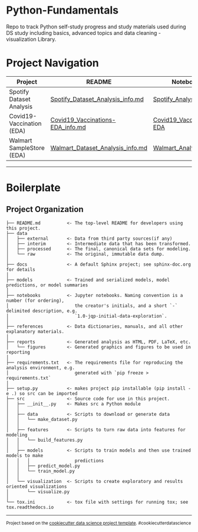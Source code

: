 # Python-Fundamentals
Repo to track Python self-study progress and study materials used during DS study including basics, advanced topics and data cleaning - visualization Library.

Project Navigation
=============================

| Project | README | Notebook |
| ------- | ------ | -------- |
| Spotify Dataset Analysis | [Spotify_Dataset_Analysis_info.md](docs/Spotify_Dataset_Analysis_info.md) | [Spotify_Analysis](notebooks/Exploring%20Spotify_dataset%20using%20Pandas%20&%20Matplotlib.ipynb) |
| Covid19-Vaccination (EDA) | [Covid19_Vaccinations-EDA_info.md](docs/Covid19_Vaccinations-EDA_info.md) | [Covid19_Vaccinations-EDA](notebooks/Covid_India_Vaccine.ipynb) |
| Walmart SampleStore (EDA) | [Walmart_Dataset_Analysis_info.md](docs/Walmart_Dataset_Analysis_info.md) | [Walmart_Analysis-EDA](notebooks/Data%20Analysis%20on%20Walmart%20dataset%20using%20Seaborn.ipynb) |

------------
Boilerplate
==============================

Project Organization
------------

    ├── README.md          <- The top-level README for developers using this project.
    ├── data
    │   ├── external       <- Data from third party sources(if any)
    │   ├── interim        <- Intermediate data that has been transformed.
    │   ├── processed      <- The final, canonical data sets for modeling.
    │   └── raw            <- The original, immutable data dump.
    │
    ├── docs               <- A default Sphinx project; see sphinx-doc.org for details
    │
    ├── models             <- Trained and serialized models, model predictions, or model summaries
    │
    ├── notebooks          <- Jupyter notebooks. Naming convention is a number (for ordering),
    │                         the creator's initials, and a short `-` delimited description, e.g.
    │                         `1.0-jqp-initial-data-exploration`.
    │
    ├── references         <- Data dictionaries, manuals, and all other explanatory materials.
    │
    ├── reports            <- Generated analysis as HTML, PDF, LaTeX, etc.
    │   └── figures        <- Generated graphics and figures to be used in reporting
    │
    ├── requirements.txt   <- The requirements file for reproducing the analysis environment, e.g.
    │                         generated with `pip freeze > requirements.txt`
    │
    ├── setup.py           <- makes project pip installable (pip install -e .) so src can be imported
    ├── src                <- Source code for use in this project.
    │   ├── __init__.py    <- Makes src a Python module
    │   │
    │   ├── data           <- Scripts to download or generate data
    │   │   └── make_dataset.py
    │   │
    │   ├── features       <- Scripts to turn raw data into features for modeling
    │   │   └── build_features.py
    │   │
    │   ├── models         <- Scripts to train models and then use trained models to make
    │   │   │                 predictions
    │   │   ├── predict_model.py
    │   │   └── train_model.py
    │   │
    │   └── visualization  <- Scripts to create exploratory and results oriented visualizations
    │       └── visualize.py
    │
    └── tox.ini            <- tox file with settings for running tox; see tox.readthedocs.io


--------

<p><small>Project based on the <a target="_blank" href="https://drivendata.github.io/cookiecutter-data-science/">cookiecutter data science project template</a>. #cookiecutterdatascience</small></p>
